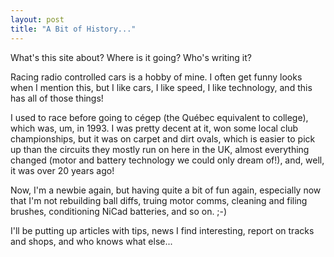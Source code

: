 ```yaml
---
layout: post
title: "A Bit of History..."
---
```


What's this site about? Where is it going? Who's writing it?

Racing radio controlled cars is a hobby of mine. I often get funny looks when I
mention this, but I like cars, I like speed, I like technology, and this has
all of those things!

I used to race before going to cégep (the Québec equivalent to college), which
was, um, in 1993. I was pretty decent at it, won some local club championships,
but it was on carpet and dirt ovals, which is easier to pick up than the
circuits they mostly run on here in the UK, almost everything changed (motor
and battery technology we could only dream of!), and, well, it was over 20
years ago!

Now, I'm a newbie again, but having quite a bit of fun again, especially now
that I'm not rebuilding ball diffs, truing motor comms, cleaning and filing
brushes, conditioning NiCad batteries, and so on. ;-)

I'll be putting up articles with tips, news I find interesting, report on
tracks and shops, and who knows what else...
